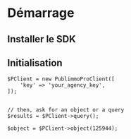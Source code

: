 # Démarrage

## Installer le SDK

## Initialisation

```
$PClient = new PublimmoProClient([
    'key' => 'your_agency_key',
]);


// then, ask for an object or a query
$results = $PClient->query();

$object = $PClient->object(125944);
```
